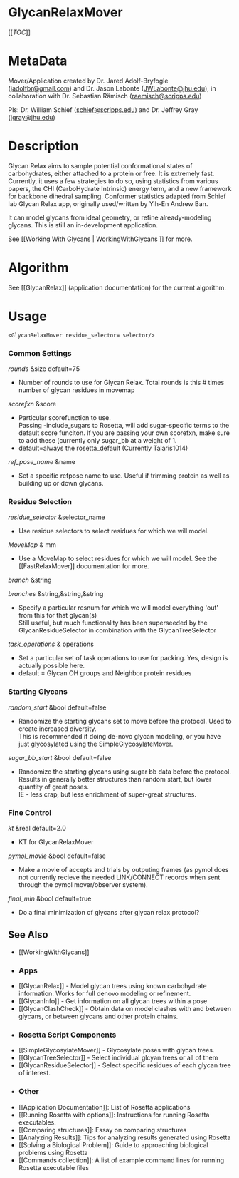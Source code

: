 GlycanRelaxMover
================

[[_TOC_]]

MetaData
========

Mover/Application created by Dr. Jared Adolf-Bryfogle (jadolfbr@gmail.com) and Dr. Jason Labonte (JWLabonte@jhu.edu), in collaboration with Dr. Sebastian Rämisch (raemisch@scripps.edu)

PIs: Dr. William Schief (schief@scripps.edu) and Dr. Jeffrey Gray (jgray@jhu.edu)


Description
===========

Glycan Relax aims to sample potential conformational states of carbohydrates, either attached to a protein or free.  It is extremely fast.  Currently, it uses a few strategies to do so, using statistics from various papers, the CHI (CarboHydrate Intrinsic) energy term, and a new framework for backbone dihedral sampling. Conformer statistics adapted from Schief lab Glycan Relax app, originally used/written by Yih-En Andrew Ban.

It can model glycans from ideal geometry, or refine already-modeling glycans.  This is still an in-development application.

See [[Working With Glycans | WorkingWithGlycans ]] for more.

<!--- BEGIN_INTERNAL -->

Algorithm
=======
See [[GlycanRelax]] (application documentation) for the current algorithm.

Usage
=====

```
<GlycanRelaxMover residue_selector= selector/>
```


### Common Settings

_rounds_ &size default=75 
- Number of rounds to use for Glycan Relax. 
         Total rounds is this # times number of glycan residues in movemap

_scorefxn_ &score
- Particular scorefunction to use.  
         Passing -include_sugars to Rosetta, will add sugar-specific terms to the default score funciton.
         If you are passing your own scorefxn, make sure to add these (currently only sugar_bb at a weight of 1.
- default=always the rosetta_default (Currently Talaris1014)

_ref_pose_name_ &name
- Set a specific refpose name to use. Useful if trimming protein as well as building up or down glycans.



### Residue Selection
_residue_selector_ &selector_name
- Use residue selectors to select residues for which we will model.  
 
_MoveMap_ & mm
- Use a MoveMap to select residues for which we will model. See the [[FastRelaxMover]] documentation for more.

_branch_ &string

_branches_ &string,&string,&string
- Specify a particular resnum for which we will model everything 'out' from this for that glycan(s)  
         Still useful, but much functionality has been superseeded by the
         GlycanResidueSelector in combination with the GlycanTreeSelector 
 
_task_operations_ & operations
- Set a particular set of task operations to use for packing.  Yes, design is actually possible here.
- default = Glycan OH groups and Neighbor protein residues


### Starting Glycans

_random_start_ &bool default=false
- Randomize the starting glycans set to move before the protocol.  Used to create increased diversity.  
         This is recommended if doing de-novo glycan modeling, 
         or you have just glycosylated using the SimpleGlycosylateMover.

_sugar_bb_start_ &bool default=false
- Randomize the starting glycans using sugar bb data before the protocol.  
         Results in generally better structures than random start, but lower quantity of great poses.  
         IE - less crap, but less enrichment of super-great structures.


### Fine Control

_kt_ &real default=2.0
- KT for GlycanRelaxMover
  
_pymol_movie_ &bool default=false
- Make a movie of accepts and trials by outputing frames 
         (as pymol does not currently recieve the needed LINK/CONNECT records when 
         sent through the pymol mover/observer system). 
  
_final_min_ &bool default=true
- Do a final minimization of glycans after glycan relax protocol?


<!--- END_INTERNAL -->

## See Also
* [[WorkingWithGlycans]]

- ### Apps
* [[GlycanRelax]] - Model glycan trees using known carbohydrate information.  Works for full denovo modeling or refinement.
* [[GlycanInfo]] - Get information on all glycan trees within a pose
* [[GlycanClashCheck]] - Obtain data on model clashes with and between glycans, or between glycans and other protein chains.

- ### Rosetta Script Components
* [[SimpleGlycosylateMover]] - Glycosylate poses with glycan trees.  
* [[GlycanTreeSelector]] - Select individual glcyan trees or all of them
* [[GlycanResidueSelector]] - Select specific residues of each glycan tree of interest.

- ### Other
* [[Application Documentation]]: List of Rosetta applications
* [[Running Rosetta with options]]: Instructions for running Rosetta executables.
* [[Comparing structures]]: Essay on comparing structures
* [[Analyzing Results]]: Tips for analyzing results generated using Rosetta
* [[Solving a Biological Problem]]: Guide to approaching biological problems using Rosetta
* [[Commands collection]]: A list of example command lines for running Rosetta executable files